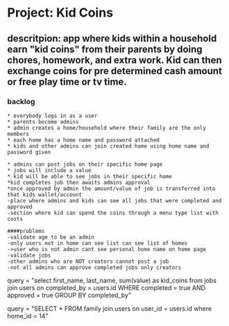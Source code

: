 # Project: Kid Coins
## descritpion: app where kids within a household earn "kid coins" from their parents by doing chores, homework, and extra work. Kid can then exchange coins for pre determined cash amount or free play time or tv time.

### backlog
    * everybody logs in as a user
    * parents become admins
    * admin creates a home/household where their family are the only members
    * each home has a home name and password attached
    * kids and other admins can join created home using home name and password given

    * admins can post jobs on their specific home page 
    * jobs will include a value 
    * kid will be able to see jobs in their specific home
    *kid completes job then awaits admins approval
    *once approved by admin the amount/value of job is transferred into that kids wallet/account
    -place where admins and kids can see all jobs that were completed and approved
    -section where kid can spend the coins through a menu type list with costs

    ####problems
    -validate age to be an admin
    -only users not in home can see list can see list of homes
    ->user who is not admin cant see personal home name on home page
    -validate jobs
    -other admins who are NOT creators cannot post a job
    -not all admins can approve completed jobs only creators


query = "select first_name, last_name, sum(value) as kid_coins from jobs join users on completed_by = users.id WHERE completed = true AND approved = true GROUP BY completed_by"


query = "SELECT * FROM family join users on user_id = users.id where home_id = 14"
     